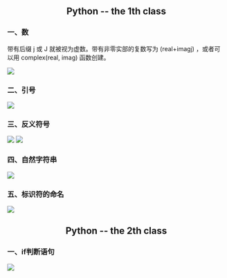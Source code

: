 ## <center>Python -- the 1th class </center>
### 一、数
带有后缀 j 或 J 就被视为虚数。带有非零实部的复数写为 (real+imagj) ，或者可以用 complex(real, imag) 函数创建。


![](http://img.vim-cn.com/49/cc846bdeb8fd7bcfc4b680fa2ccf8cb53726ed.png)

### 二、引号
![](http://img.vim-cn.com/1a/dbddffeb0641d62be275fe7b26242826e6f65e.png)

### 三、反义符号
![](http://img.vim-cn.com/4b/31320f1de560985a25dc80f398eed6f07bac60.png)
![](http://img.vim-cn.com/37/33c144bfe0c4485baf85e0c93701e1e07cc3ce.png)

### 四、自然字符串
![](http://img.vim-cn.com/30/b028ecf38a9991c8a2678a4e7c30c1122970f2.png)

### 五、标识符的命名
![](http://img.vim-cn.com/a0/642933922fefb12a2c39cf0c1a186676bd34c6.png)



## <center>Python -- the 2th class </center>
### 一、if判断语句
![](https://dn-anything-about-doc.qbox.me/python-new/python-2-1.png)
